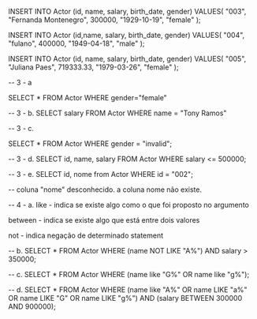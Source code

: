INSERT INTO Actor (id, name, salary, birth_date, gender)
VALUES(
  "003", 
  "Fernanda Montenegro",
  300000,
  "1929-10-19", 
  "female"
);

INSERT INTO Actor (id,name, salary, birth_date, gender)
VALUES(
  "004",
  "fulano",
  400000,
  "1949-04-18", 
  "male"
);

INSERT INTO Actor (id, name, salary, birth_date, gender)
VALUES(
  "005", 
  "Juliana Paes",
  719333.33,
  "1979-03-26", 
  "female"
);


-- 3 - a

SELECT * FROM Actor WHERE gender="female"


-- 3 - b.
SELECT salary FROM Actor WHERE name = "Tony Ramos"


-- 3 - c. 

SELECT * FROM Actor WHERE gender = "invalid";

-- 3 - d.
SELECT id, name, salary FROM Actor WHERE salary <= 500000;

-- 3 - e. 
SELECT id, nome from Actor WHERE id = "002";

-- coluna "nome" desconhecido. a coluna nome não existe.

-- 4 - a.
like - indica se existe algo como o que foi proposto no argumento

between - indica se  existe algo que está entre dois valores

not - indica negação de determinado statement

-- b. 
SELECT * FROM Actor WHERE (name NOT LIKE "A%") AND salary > 350000;

-- c.
SELECT * FROM Actor WHERE (name like "G%" OR name like "g%");

-- d. 
SELECT * FROM Actor WHERE (name like "A%" OR name LIKE "a%" OR name LIKE "G" OR name LIKE "g%") AND (salary BETWEEN 300000 AND 900000);

